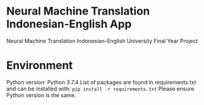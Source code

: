 # Neural Machine Translation Indonesian-English App
Neural Machine Translation Indonesian-English University Final Year Project

# Environment
Python version: Python 3.7.4
List of packages are found in requirements.txt and can be installed with:
`pip install -r requirements.txt`
Please ensure Python version is the same.